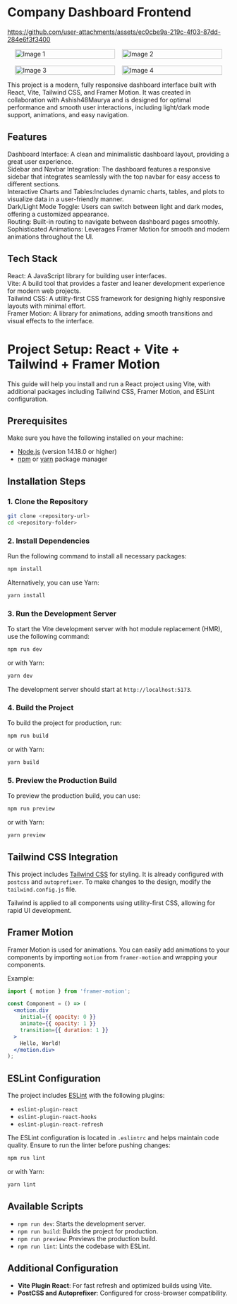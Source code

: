 # Company Dashboard Frontend

https://github.com/user-attachments/assets/ec0cbe9a-219c-4f03-87dd-284e6f3f3400

<div style="display: flex; flex-wrap: wrap; justify-content: center; gap: 16px;">
  <img src="https://github.com/user-attachments/assets/861fa40c-a3d9-4f89-9ebd-309fc5ae390f" alt="Image 1" style="width: 100%; max-width: 45%; height: auto;">
  <img src="https://github.com/user-attachments/assets/dbf061ae-50b1-4be0-bc81-0b2033c60663" alt="Image 2" style="width: 100%; max-width: 45%; height: auto;">
  <img src="https://github.com/user-attachments/assets/220fc5a5-e8b9-4b26-a5c8-1c384fdd74cb" alt="Image 3" style="width: 100%; max-width: 45%; height: auto;">
  <img src="https://github.com/user-attachments/assets/87d762c0-e81b-4583-b637-9661f7da7025" alt="Image 4" style="width: 100%; max-width: 45%; height: auto;">
</div>

This project is a modern, fully responsive dashboard interface built with React, Vite, Tailwind CSS, and Framer Motion. It was created in collaboration with Ashish48Maurya and is designed for optimal performance and smooth user interactions, including light/dark mode support, animations, and easy navigation.

## Features
Dashboard Interface: A clean and minimalistic dashboard layout, providing a great user experience. </br>
Sidebar and Navbar Integration: The dashboard features a responsive sidebar that integrates seamlessly with the top navbar for easy access to different sections. </br>
Interactive Charts and Tables:Includes dynamic charts, tables, and plots to visualize data in a user-friendly manner. </br>
Dark/Light Mode Toggle: Users can switch between light and dark modes, offering a customized appearance. </br>
Routing: Built-in routing to navigate between dashboard pages smoothly. </br>
Sophisticated Animations: Leverages Framer Motion for smooth and modern animations throughout the UI. </br>

## Tech Stack
React: A JavaScript library for building user interfaces. </br>
Vite: A build tool that provides a faster and leaner development experience for modern web projects. </br>
Tailwind CSS: A utility-first CSS framework for designing highly responsive layouts with minimal effort. </br>
Framer Motion: A library for animations, adding smooth transitions and visual effects to the interface. </br>

# Project Setup: React + Vite + Tailwind + Framer Motion

This guide will help you install and run a React project using Vite, with additional packages including Tailwind CSS, Framer Motion, and ESLint configuration.

## Prerequisites

Make sure you have the following installed on your machine:
- [Node.js](https://nodejs.org/) (version 14.18.0 or higher)
- [npm](https://www.npmjs.com/) or [yarn](https://yarnpkg.com/) package manager

## Installation Steps

### 1. Clone the Repository
```bash
git clone <repository-url>
cd <repository-folder>
```

### 2. Install Dependencies
Run the following command to install all necessary packages:
```bash
npm install
```

Alternatively, you can use Yarn:
```bash
yarn install
```

### 3. Run the Development Server
To start the Vite development server with hot module replacement (HMR), use the following command:
```bash
npm run dev
```

or with Yarn:
```bash
yarn dev
```

The development server should start at `http://localhost:5173`.

### 4. Build the Project
To build the project for production, run:
```bash
npm run build
```

or with Yarn:
```bash
yarn build
```

### 5. Preview the Production Build
To preview the production build, you can use:
```bash
npm run preview
```

or with Yarn:
```bash
yarn preview
```

## Tailwind CSS Integration
This project includes [Tailwind CSS](https://tailwindcss.com/) for styling. It is already configured with `postcss` and `autoprefixer`. To make changes to the design, modify the `tailwind.config.js` file.

Tailwind is applied to all components using utility-first CSS, allowing for rapid UI development.

## Framer Motion
Framer Motion is used for animations. You can easily add animations to your components by importing `motion` from `framer-motion` and wrapping your components.

Example:
```jsx
import { motion } from 'framer-motion';

const Component = () => (
  <motion.div
    initial={{ opacity: 0 }}
    animate={{ opacity: 1 }}
    transition={{ duration: 1 }}
  >
    Hello, World!
  </motion.div>
);
```

## ESLint Configuration
The project includes [ESLint](https://eslint.org/) with the following plugins:
- `eslint-plugin-react`
- `eslint-plugin-react-hooks`
- `eslint-plugin-react-refresh`

The ESLint configuration is located in `.eslintrc` and helps maintain code quality. Ensure to run the linter before pushing changes:
```bash
npm run lint
```

or with Yarn:
```bash
yarn lint
```

## Available Scripts

- `npm run dev`: Starts the development server.
- `npm run build`: Builds the project for production.
- `npm run preview`: Previews the production build.
- `npm run lint`: Lints the codebase with ESLint.

## Additional Configuration
- **Vite Plugin React**: For fast refresh and optimized builds using Vite.
- **PostCSS and Autoprefixer**: Configured for cross-browser compatibility.
